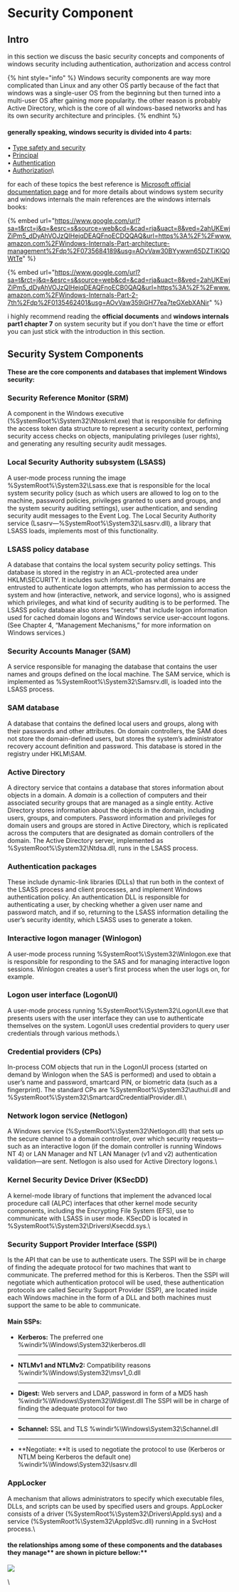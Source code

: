 # Security Component

## Intro

in this section we discuss the basic security concepts and components of windows security including authentication, authorization and access control

{% hint style="info" %}
Windows security components are way more complicated than Linux and any other OS partly because of the fact that windows was a single-user OS from the beginning but then turned into a multi-user OS after gaining more popularity. the other reason is probably Active Directory, which is the core of all windows-based networks and has its own security architecture and principles.
{% endhint %}

#### generally speaking, windows security is divided into 4 parts:

• [Type safety and security](https://docs.microsoft.com/en-us/dotnet/standard/security/key-security-concepts#type-safety-and-security)\
• [Principal](https://docs.microsoft.com/en-us/dotnet/standard/security/key-security-concepts#principal)\
• [Authentication](https://docs.microsoft.com/en-us/dotnet/standard/security/key-security-concepts#authentication)\
• [Authorization](https://docs.microsoft.com/en-us/dotnet/standard/security/key-security-concepts#authorization)\


for each of these topics the best reference is  [Microsoft official documentation page](https://docs.microsoft.com/en-us/windows-server/security/security-and-assurance) and for more details about windows system security and windows internals the main references are the windows internals books:

{% embed url="https://www.google.com/url?sa=t&rct=j&q=&esrc=s&source=web&cd=&cad=rja&uact=8&ved=2ahUKEwjZiPm5_dDyAhVOJzQIHejqDEAQFnoECDQQAQ&url=https%3A%2F%2Fwww.amazon.com%2FWindows-Internals-Part-architecture-management%2Fdp%2F0735684189&usg=AOvVaw30BYywwn65DZTiKlQ0WtTe" %}

{% embed url="https://www.google.com/url?sa=t&rct=j&q=&esrc=s&source=web&cd=&cad=rja&uact=8&ved=2ahUKEwjZiPm5_dDyAhVOJzQIHejqDEAQFnoECB0QAQ&url=https%3A%2F%2Fwww.amazon.com%2FWindows-Internals-Part-2-7th%2Fdp%2F0135462401&usg=AOvVaw359iGH77ea7teGXebXANir" %}

i highly recommend reading the **official documents** and **windows internals part1 chapter 7** on system security but if you don't have the time or effort you can just stick with the introduction in this section.

## Security System Components

#### These are the core components and databases that implement Windows security:

### Security Reference Monitor (SRM)

A component in the Windows executive (%SystemRoot%\System32\Ntoskrnl.exe) that is responsible for defining the access token data structure to represent a security context, performing security access checks on objects, manipulating privileges (user rights), and generating any resulting security audit messages.



### **Local Security Authority subsystem (LSASS)**&#x20;

A user-mode process running the image %SystemRoot%\System32\Lsass.exe that is responsible for the local system security policy (such as which users are allowed to log on to the machine, password policies, privileges granted to users and groups, and the system security auditing settings), user authentication, and sending security audit messages to the Event Log. The Local Security Authority service (Lsasrv—%SystemRoot%\System32\Lsasrv.dll), a library that LSASS loads, implements most of this functionality.



### &#x20;**LSASS policy database**&#x20;

A database that contains the local system security policy settings. This database is stored in the registry in an ACL-protected area under HKLM\SECURITY. It includes such information as what domains are entrusted to authenticate logon attempts, who has permission to access the system and how (interactive, network, and service logons), who is assigned which privileges, and what kind of security auditing is to be performed. The LSASS policy database also stores “secrets” that include logon information used for cached domain logons and Windows service user-account logons. (See Chapter 4, “Management Mechanisms,” for more information on Windows services.)



### **Security Accounts Manager (SAM)**&#x20;

A service responsible for managing the database that contains the user names and groups defined on the local machine. The SAM service, which is implemented as %SystemRoot%\System32\Samsrv.dll, is loaded into the LSASS process.



### **SAM database**

&#x20;A database that contains the defined local users and groups, along with their passwords and other attributes. On domain controllers, the SAM does not store the domain-defined users, but stores the system’s administrator recovery account definition and password. This database is stored in the registry under HKLM\SAM.



### **Active Directory**&#x20;

A directory service that contains a database that stores information about objects in a domain. A _domain_ is a collection of computers and their associated security groups that are managed as a single entity. Active Directory stores information about the objects in the domain, including users, groups, and computers. Password information and privileges for domain users and groups are stored in Active Directory, which is replicated across the computers that are designated as domain controllers of the domain. The Active Directory server, implemented as %SystemRoot%\System32\Ntdsa.dll, runs in the LSASS process.&#x20;



### **Authentication packages**&#x20;

These include dynamic-link libraries (DLLs) that run both in the context of the LSASS process and client processes, and implement Windows authentication policy. An authentication DLL is responsible for authenticating a user, by checking whether a given user name and password match, and if so, returning to the LSASS information detailing the user’s security identity, which LSASS uses to generate a token.



### **Interactive logon manager (Winlogon)**

&#x20;A user-mode process running %SystemRoot%\System32\Winlogon.exe that is responsible for responding to the SAS and for managing interactive logon sessions. Winlogon creates a user’s first process when the user logs on, for example.



### **Logon user interface (LogonUI)**

&#x20;A user-mode process running %SystemRoot%\System32\LogonUI.exe that presents users with the user interface they can use to authenticate themselves on the system. LogonUI uses credential providers to query user credentials through various methods.\


### **Credential providers (CPs)**&#x20;

In-process COM objects that run in the LogonUI process (started on demand by Winlogon when the SAS is performed) and used to obtain a user’s name and password, smartcard PIN, or biometric data (such as a fingerprint). The standard CPs are %SystemRoot%\System32\authui.dll and %SystemRoot%\System32\SmartcardCredentialProvider.dll.\


### **Network logon service (Netlogon)**&#x20;

A Windows service (%SystemRoot%\System32\Netlogon.dll) that sets up the secure channel to a domain controller, over which security requests—such as an interactive logon (if the domain controller is running Windows NT 4) or LAN Manager and NT LAN Manager (v1 and v2) authentication validation—are sent. Netlogon is also used for Active Directory logons.\


### **Kernel Security Device Driver (KSecDD)**&#x20;

A kernel-mode library of functions that implement the advanced local procedure call (ALPC) interfaces that other kernel mode security components, including the Encrypting File System (EFS), use to communicate with LSASS in user mode. KSecDD is located in %SystemRoot%\System32\Drivers\Ksecdd.sys.\


### Security Support Provider Interface (SSPI)

Is the API that can be use to authenticate users. The SSPI will be in charge of finding the adequate protocol for two machines that want to communicate. The preferred method for this is Kerberos. Then the SSPI will negotiate which authentication protocol will be used, these authentication protocols are called Security Support Provider (SSP), are located inside each Windows machine in the form of a DLL and both machines must support the same to be able to communicate.

#### Main SSPs:

*   **Kerberos:** The preferred one %windir%\Windows\System32\kerberos.dll

    ****
*   **NTLMv1 and NTLMv2:** Compatibility reasons %windir%\Windows\System32\msv1\_0.dll

    ****
*   **Digest:** Web servers and LDAP, password in form of a MD5 hash %windir%\Windows\System32\Wdigest.dll The SSPI will be in charge of finding the adequate protocol for two

    ****
*   **Schannel:** SSL and TLS %windir%\Windows\System32\Schannel.dll

    ****
* **Negotiate: **It is used to negotiate the protocol to use (Kerberos or NTLM being Kerberos the default one) %windir%\Windows\System32\lsasrv.dll



### **AppLocker**

&#x20;A mechanism that allows administrators to specify which executable files, DLLs, and scripts can be used by specified users and groups. AppLocker consists of a driver (%SystemRoot%\System32\Drivers\AppId.sys) and a service (%SystemRoot%\System32\AppIdSvc.dll) running in a SvcHost process.\


#### the relationships among some of these components and the databases they manage** are shown in picture bellow:**

![](<../../../.gitbook/assets/image (55).png>)

\


